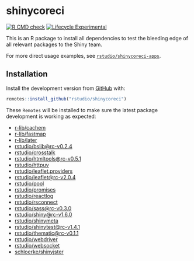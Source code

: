 <!-- README.md is generated from README.Rmd. Please edit that file -->

# shinycoreci

<!-- badges: start -->

[![R CMD check](https://github.com/rstudio/shinycoreci/workflows/R-CMD-check/badge.svg)](https://github.com/rstudio/shinycoreci/actions?query=workflow%3AR-CMD-check)
[![Lifecycle Experimental](https://img.shields.io/badge/lifecycle-experimental-orange.svg)](https://www.tidyverse.org/lifecycle/#experimental)
<!-- badges: end -->

This is an R package to install all dependencies to test the bleeding edge of all relevant packages to the Shiny team.

For more direct usage examples, see [`rstudio/shinycoreci-apps`](https://github.com/rstudio/shinycoreci-apps).

## Installation

Install the development version from [GitHub](https://github.com/) with:

``` r
remotes::install_github("rstudio/shinycoreci")
```

These `Remotes` will be installed to make sure the latest package development is working as expected:

  - [r-lib/cachem](http://github.com/r-lib/cachem)
  - [r-lib/fastmap](http://github.com/r-lib/fastmap)
  - [r-lib/later](http://github.com/r-lib/later)
  - [rstudio/bslib@rc-v0.2.4](http://github.com/rstudio/bslib)
  - [rstudio/crosstalk](http://github.com/rstudio/crosstalk)
  - [rstudio/htmltools@rc-v0.5.1](http://github.com/rstudio/htmltools)
  - [rstudio/httpuv](http://github.com/rstudio/httpuv)
  - [rstudio/leaflet.providers](http://github.com/rstudio/leaflet.providers)
  - [rstudio/leaflet@rc-v2.0.4](http://github.com/rstudio/leaflet)
  - [rstudio/pool](http://github.com/rstudio/pool)
  - [rstudio/promises](http://github.com/rstudio/promises)
  - [rstudio/reactlog](http://github.com/rstudio/reactlog)
  - [rstudio/rsconnect](http://github.com/rstudio/rsconnect)
  - [rstudio/sass@rc-v0.3.0](http://github.com/rstudio/sass)
  - [rstudio/shiny@rc-v1.6.0](http://github.com/rstudio/shiny)
  - [rstudio/shinymeta](http://github.com/rstudio/shinymeta)
  - [rstudio/shinytest@rc-v1.4.1](http://github.com/rstudio/shinytest)
  - [rstudio/thematic@rc-v0.1.1](http://github.com/rstudio/thematic)
  - [rstudio/webdriver](http://github.com/rstudio/webdriver)
  - [rstudio/websocket](http://github.com/rstudio/websocket)
  - [schloerke/shinyjster](http://github.com/schloerke/shinyjster)
